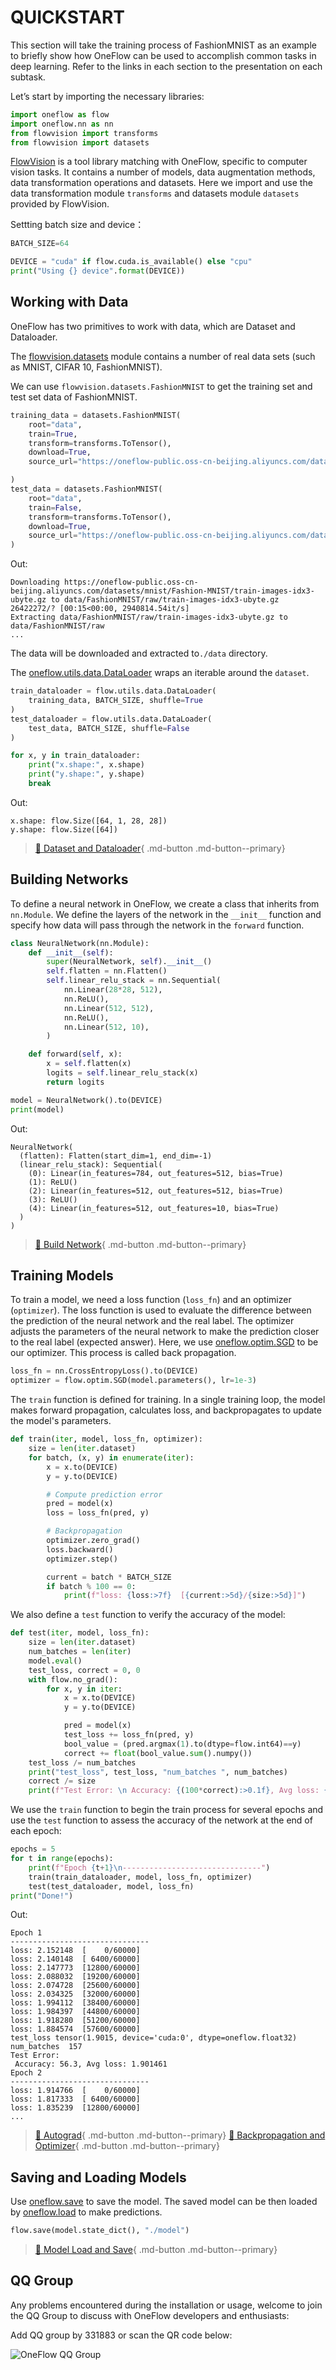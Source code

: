 # QUICKSTART

This section will take the training process of FashionMNIST as an example to briefly show how OneFlow can be used to accomplish common tasks in deep learning. Refer to the links in each section to the presentation on each subtask.

Let’s start by importing the necessary libraries:

```python
import oneflow as flow
import oneflow.nn as nn
from flowvision import transforms
from flowvision import datasets
```
[FlowVision](https://github.com/Oneflow-Inc/vision) is a tool library matching with OneFlow, specific to computer vision tasks. It contains a number of models, data augmentation methods, data transformation operations and datasets. Here we import and use the data transformation module `transforms` and datasets module `datasets` provided by FlowVision.

Settting batch size and device：

```python
BATCH_SIZE=64

DEVICE = "cuda" if flow.cuda.is_available() else "cpu"
print("Using {} device".format(DEVICE))
```

## Working with Data

OneFlow has two primitives to work with data, which are Dataset and Dataloader.

The [flowvision.datasets](https://flowvision.readthedocs.io/en/stable/flowvision.datasets.html)  module contains a number of real data sets (such as MNIST, CIFAR 10, FashionMNIST).

We can use `flowvision.datasets.FashionMNIST` to get the training set and test set data of FashionMNIST.

```python
training_data = datasets.FashionMNIST(
    root="data",
    train=True,
    transform=transforms.ToTensor(),
    download=True,
    source_url="https://oneflow-public.oss-cn-beijing.aliyuncs.com/datasets/mnist/Fashion-MNIST/",

)
test_data = datasets.FashionMNIST(
    root="data",
    train=False,
    transform=transforms.ToTensor(),
    download=True,
    source_url="https://oneflow-public.oss-cn-beijing.aliyuncs.com/datasets/mnist/Fashion-MNIST/",
)
```

Out:

```text
Downloading https://oneflow-public.oss-cn-beijing.aliyuncs.com/datasets/mnist/Fashion-MNIST/train-images-idx3-ubyte.gz to data/FashionMNIST/raw/train-images-idx3-ubyte.gz
26422272/? [00:15<00:00, 2940814.54it/s]
Extracting data/FashionMNIST/raw/train-images-idx3-ubyte.gz to data/FashionMNIST/raw
...
```

The data will be downloaded and extracted to`./data` directory.

The [oneflow.utils.data.DataLoader](https://oneflow.readthedocs.io/en/master/utils.html#oneflow.utils.data.DataLoader) wraps an iterable around the `dataset`.

```python
train_dataloader = flow.utils.data.DataLoader(
    training_data, BATCH_SIZE, shuffle=True
)
test_dataloader = flow.utils.data.DataLoader(
    test_data, BATCH_SIZE, shuffle=False
)

for x, y in train_dataloader:
    print("x.shape:", x.shape)
    print("y.shape:", y.shape)
    break
```

Out:

```text
x.shape: flow.Size([64, 1, 28, 28])
y.shape: flow.Size([64])
```

> [:link: Dataset and Dataloader](./03_dataset_dataloader.md){ .md-button .md-button--primary}

## Building Networks

To define a neural network in OneFlow, we create a class that inherits from `nn.Module`. We define the layers of the network in the `__init__` function and specify how data will pass through the network in the `forward` function.

```python
class NeuralNetwork(nn.Module):
    def __init__(self):
        super(NeuralNetwork, self).__init__()
        self.flatten = nn.Flatten()
        self.linear_relu_stack = nn.Sequential(
            nn.Linear(28*28, 512),
            nn.ReLU(),
            nn.Linear(512, 512),
            nn.ReLU(),
            nn.Linear(512, 10),
        )

    def forward(self, x):
        x = self.flatten(x)
        logits = self.linear_relu_stack(x)
        return logits

model = NeuralNetwork().to(DEVICE)
print(model)
```

Out:

```text
NeuralNetwork(
  (flatten): Flatten(start_dim=1, end_dim=-1)
  (linear_relu_stack): Sequential(
    (0): Linear(in_features=784, out_features=512, bias=True)
    (1): ReLU()
    (2): Linear(in_features=512, out_features=512, bias=True)
    (3): ReLU()
    (4): Linear(in_features=512, out_features=10, bias=True)
  )
)
```

> [:link: Build Network](./04_build_network.md){ .md-button .md-button--primary}

## Training Models

To train a model, we need a loss function (`loss_fn`) and an optimizer (`optimizer`). The loss function is used to evaluate the difference between the prediction of the neural network and the real label. The optimizer adjusts the parameters of the neural network to make the prediction closer to the real label (expected answer). Here, we use [oneflow.optim.SGD](https://oneflow.readthedocs.io/en/master/optim.html?highlight=optim.SGD#oneflow.optim.SGD) to be our optimizer. This process is called back propagation.

```python
loss_fn = nn.CrossEntropyLoss().to(DEVICE)
optimizer = flow.optim.SGD(model.parameters(), lr=1e-3)
```

The `train` function is defined for training. In a single training loop, the model makes forward propagation, calculates loss, and backpropagates to update the model's parameters.

```python
def train(iter, model, loss_fn, optimizer):
    size = len(iter.dataset)
    for batch, (x, y) in enumerate(iter):
        x = x.to(DEVICE)
        y = y.to(DEVICE)

        # Compute prediction error
        pred = model(x)
        loss = loss_fn(pred, y)

        # Backpropagation
        optimizer.zero_grad()
        loss.backward()
        optimizer.step()

        current = batch * BATCH_SIZE
        if batch % 100 == 0:
            print(f"loss: {loss:>7f}  [{current:>5d}/{size:>5d}]")
```

We also define a `test` function to verify the accuracy of the model:

```python
def test(iter, model, loss_fn):
    size = len(iter.dataset)
    num_batches = len(iter)
    model.eval()
    test_loss, correct = 0, 0
    with flow.no_grad():
        for x, y in iter:
            x = x.to(DEVICE)
            y = y.to(DEVICE)

            pred = model(x)
            test_loss += loss_fn(pred, y)
            bool_value = (pred.argmax(1).to(dtype=flow.int64)==y)
            correct += float(bool_value.sum().numpy())
    test_loss /= num_batches
    print("test_loss", test_loss, "num_batches ", num_batches)
    correct /= size
    print(f"Test Error: \n Accuracy: {(100*correct):>0.1f}, Avg loss: {test_loss:>8f}")
```

We use the `train` function to begin the train process for several epochs and use the `test` function to assess the accuracy of the network at the end of each epoch:

```python
epochs = 5
for t in range(epochs):
    print(f"Epoch {t+1}\n-------------------------------")
    train(train_dataloader, model, loss_fn, optimizer)
    test(test_dataloader, model, loss_fn)
print("Done!")
```

Out:

```text
Epoch 1
-------------------------------
loss: 2.152148  [    0/60000]
loss: 2.140148  [ 6400/60000]
loss: 2.147773  [12800/60000]
loss: 2.088032  [19200/60000]
loss: 2.074728  [25600/60000]
loss: 2.034325  [32000/60000]
loss: 1.994112  [38400/60000]
loss: 1.984397  [44800/60000]
loss: 1.918280  [51200/60000]
loss: 1.884574  [57600/60000]
test_loss tensor(1.9015, device='cuda:0', dtype=oneflow.float32) num_batches  157
Test Error:
 Accuracy: 56.3, Avg loss: 1.901461
Epoch 2
-------------------------------
loss: 1.914766  [    0/60000]
loss: 1.817333  [ 6400/60000]
loss: 1.835239  [12800/60000]
...
```

> [:link: Autograd](./05_autograd.md){ .md-button .md-button--primary}
> [:link: Backpropagation and Optimizer](./06_optimization.md){ .md-button .md-button--primary}

## Saving and Loading Models

Use [oneflow.save](https://oneflow.readthedocs.io/en/master/oneflow.html?highlight=oneflow.save#oneflow.save) to save the model. The saved model can be then loaded by [oneflow.load](https://oneflow.readthedocs.io/en/master/oneflow.html?highlight=oneflow.load#oneflow.load) to make predictions.

```python
flow.save(model.state_dict(), "./model")
```

> [:link: Model Load and Save](./07_model_load_save.md){ .md-button .md-button--primary}

## QQ Group

Any problems encountered during the installation or usage, welcome to join the QQ Group to discuss with OneFlow developers and enthusiasts:

Add QQ group by 331883 or scan the QR code below:

![OneFlow QQ Group](./imgs/qq_group.png)
